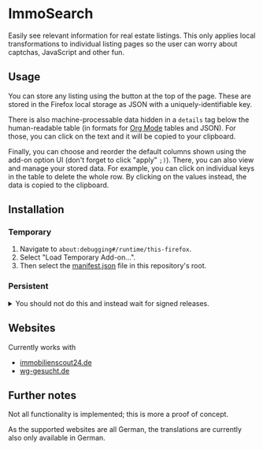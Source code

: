 # ImmoSearch

Easily see relevant information for real estate listings. This only
applies local transformations to individual listing pages so the user
can worry about captchas, JavaScript and other fun.


## Usage

You can store any listing using the button at the top of the page.
These are stored in the Firefox local storage as JSON with a
uniquely-identifiable key.

There is also machine-processable data hidden in a `details` tag below
the human-readable table (in formats for [Org
Mode](https://orgmode.org) tables and JSON). For those, you can click
on the text and it will be copied to your clipboard.

Finally, you can choose and reorder the default columns shown using
the add-on option UI (don't forget to click "apply" `;)`). There, you
can also view and manage your stored data. For example, you can click
on individual keys in the table to delete the whole row. By clicking
on the values instead, the data is copied to the clipboard.

## Installation

### Temporary

1. Navigate to `about:debugging#/runtime/this-firefox`.
2. Select "Load Temporary Add-on...".
3. Then select the [manifest.json](./manifest.json) file in this
   repository's root.

### Persistent

<details>
<summary>
You should not do this and instead wait for signed releases.
</summary>

1. Go to `about:config` and set `xpinstall.signatures.required` to `false`.

2. Zip the repository's root folder:
   ```shell
   zip -r -FS immo-search.xpi * --exclude '*.git*'
   ```

3. Then navigate to `about:addons`, click on the gears icon and select
   "Install Add-on From File...". Finally, select the immo-search.xpi
   file you created.
</details>

## Websites

Currently works with
- [immobilienscout24.de](https://immobilienscout24.de)
- [wg-gesucht.de](https://wg-gesucht.de)

## Further notes

Not all functionality is implemented; this is more a proof of concept.

As the supported websites are all German, the translations are
currently also only available in German.
